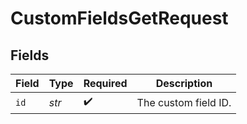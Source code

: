 # CustomFieldsGetRequest


## Fields

| Field                | Type                 | Required             | Description          |
| -------------------- | -------------------- | -------------------- | -------------------- |
| `id`                 | *str*                | :heavy_check_mark:   | The custom field ID. |